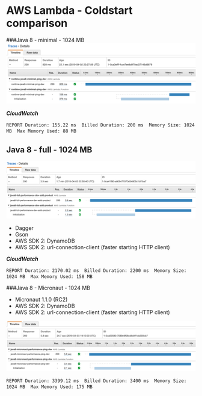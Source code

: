 # AWS Lambda - Coldstart comparison

###Java 8 - minimal - 1024 MB
![Java 8 - minimal ](./images/java8-minimal-xray.png)

**_CloudWatch_**
```
REPORT Duration: 155.22 ms  Billed Duration: 200 ms  Memory Size: 1024 MB  Max Memory Used: 88 MB
```

## Java 8 - full - 1024 MB

![Java 8 - minimal ](./images/java8-full-xray.png)

- Dagger
- Gson
- AWS SDK 2: DynamoDB
- AWS SDK 2: url-connection-client (faster starting HTTP client)

**_CloudWatch_**

```
REPORT Duration: 2170.02 ms  Billed Duration: 2200 ms  Memory Size: 1024 MB  Max Memory Used: 158 MB	
```

###Java 8 - Micronaut  - 1024 MB

- Micronaut 1.1.0 (RC2)
- AWS SDK 2: DynamoDB
- AWS SDK 2: url-connection-client (faster starting HTTP client)

![Java 8 - minimal ](./images/java8-micronaut-xray.png)

```
REPORT Duration: 3399.12 ms  Billed Duration: 3400 ms  Memory Size: 1024 MB  Max Memory Used: 175 MB	
```
